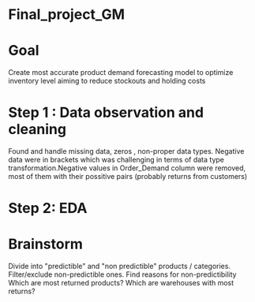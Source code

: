 # Final_project_GM

# Goal
Create most accurate product demand forecasting model to optimize inventory level aiming to reduce stockouts and holding costs 

# Step 1 : Data observation and cleaning
Found and handle missing data, zeros , non-proper data types. Negative data were in brackets which was challenging in terms of data type transformation.Negative values in Order_Demand column were removed, most of them with their possitive pairs (probably returns from customers)

# Step 2: EDA

# Brainstorm 
Divide into "predictible" and "non predictible" products / categories. Filter/exclude non-predictible ones.
Find reasons for non-predictibility
Which are most returned products? Which are warehouses with most returns?



